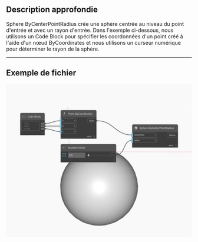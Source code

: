 ## Description approfondie
Sphere ByCenterPointRadius crée une sphère centrée au niveau du point d'entrée et avec un rayon d'entrée. Dans l'exemple ci-dessous, nous utilisons un Code Block pour spécifier les coordonnées d'un point créé à l'aide d'un nœud ByCoordinates et nous utilisons un curseur numérique pour déterminer le rayon de la sphère.
___
## Exemple de fichier

![ByCenterPointRadius](./Autodesk.DesignScript.Geometry.Sphere.ByCenterPointRadius_img.jpg)


